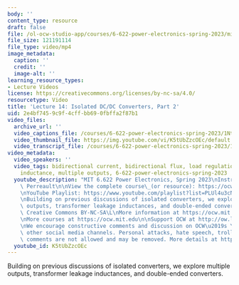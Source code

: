 ```yaml
---
body: ''
content_type: resource
draft: false
file: /ol-ocw-studio-app/courses/6-622-power-electronics-spring-2023/mit6_622s23_lecture_14_360p_16_9.mp4
file_size: 121191114
file_type: video/mp4
image_metadata:
  caption: ''
  credit: ''
  image-alt: ''
learning_resource_types:
- Lecture Videos
license: https://creativecommons.org/licenses/by-nc-sa/4.0/
resourcetype: Video
title: 'Lecture 14: Isolated DC/DC Converters, Part 2'
uid: 2e4bf745-9c9f-4cff-bb69-0fbffa2f87b1
video_files:
  archive_url: ''
  video_captions_file: /courses/6-622-power-electronics-spring-2023/1NtglIjeJVTXMKpHk5-wVwyod6-rP1pt3_transcript.webvtt
  video_thumbnail_file: https://img.youtube.com/vi/K5tUbZzcOEc/default.jpg
  video_transcript_file: /courses/6-622-power-electronics-spring-2023/1NtglIjeJVTXMKpHk5-wVwyod6-rP1pt3_transcript.pdf
video_metadata:
  video_speakers: ''
  video_tags: bidirectional current, bidirectional flux, load regulation, leakage
    inductance, multiple outputs, 6-622-power-electronics-spring-2023
  youtube_description: "MIT 6.622 Power Electronics, Spring 2023\nInstructor: David\
    \ Perreault\n\nView the complete course\_(or resource): https://ocw.mit.edu/courses/6-622-power-electronics-spring-2023/\L\
    \nYouTube Playlist: https://www.youtube.com/playlist?list=PLUl4u3cNGP62UTc77mJoubhDELSC8lfR0\n\
    \nBuilding on previous discussions of isolated converters, we explore multiple\
    \ outputs, transformer leakage inductances, and double-ended converters.\n\nLicense:\
    \ Creative Commons BY-NC-SA\L\nMore information at https://ocw.mit.edu/terms\L\
    \nMore courses at https://ocw.mit.edu\n\nSupport OCW at http://ow.ly/a1If50zVRlQ\n\
    \nWe encourage constructive comments and discussion on OCW\u2019s YouTube and\
    \ other social media channels. Personal attacks, hate speech, trolling, and inappropriate\
    \ comments are not allowed and may be removed. More details at https://ocw.mit.edu/comments.\n"
  youtube_id: K5tUbZzcOEc
---
```

Building on previous discussions of isolated converters, we explore multiple outputs, transformer leakage inductances, and double-ended converters.